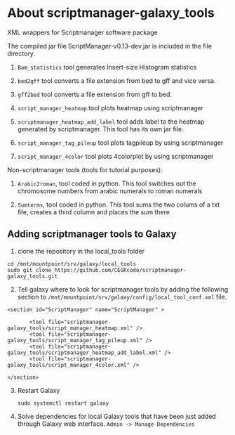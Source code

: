 <h1> About scriptmanager-galaxy_tools </h1>
XML wrappers for Scriptmanager software package


The compiled jar file ScriptManager-v0.13-dev.jar is included in the file directory. 


1. `Bam_statistics` tool generates Insert-size Histogram statistics


2. `bed2gff` tool converts a file extension from bed to gff and vice versa.


3. `gff2bed` tool converts a file extension from gff to bed.


4. `script_manager_heatmap` tool plots heatmap using scriptmanager


5. `scriptmanager_heatmap_add_label` tool adds label to the heatmap generated by scriptmanager. This tool has its own jar file.


6. `script_manager_tag_pileup` tool plots tagpileup by using scriptmanager


7. `script_manager_4color` tool plots 4colorplot by using scriptmanager


Non-scriptmanager tools (tools for tutorial purposes):

1. `Arabic2roman`, tool coded in python. This tool switches out the chromosome numbers from arabic numerals to roman numerals


2. `Sumterms`, tool coded in python. This tool sums the two colums of a txt file, creates a third column and places the sum there


<h2> Adding scriptmanager tools to Galaxy </h2>

1. clone the repository in the local_tools folder
```
cd /mnt/mountpoint/srv/galaxy/local_tools
sudo git clone https://github.com/CEGRcode/scriptmanager-galaxy_tools.git
```

2. Tell galaxy where to look for scriptmanager tools by adding the following section to `/mnt/mountpoint/srv/galaxy/config/local_tool_conf.xml` file.

```
<section id="ScriptManager" name="ScriptManager" > 

       <tool file="scriptmanager-galaxy_tools/script_manager_heatmap.xml" />
       <tool file="scriptmanager-galaxy_tools/script_manager_tag_pileup.xml" />
       <tool file="scriptmanager-galaxy_tools/scriptmanager_heatmap_add_label.xml" /> 
       <tool file="scriptmanager-galaxy_tools/script_manager_4color.xml" />
       
</section>
```

3. Restart Galaxy

    ```
    sudo systemctl restart galaxy
    ```
 
4. Solve dependencies for local Galaxy tools that have been just added through Galaxy web interface. `Admin -> Manage Dependencies`



